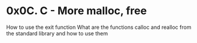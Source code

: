 # 0x0C. C - More malloc, free
How to use the exit function
What are the functions calloc and realloc from the standard library and how to use them
